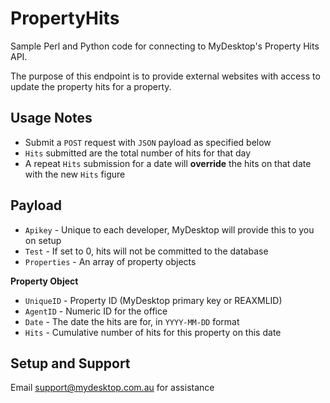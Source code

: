 PropertyHits
============

Sample Perl and Python code for connecting to MyDesktop's Property Hits API.

The purpose of this endpoint is to provide external websites with access to update the property hits for a property.

## Usage Notes

- Submit a `POST` request with `JSON` payload as specified below
- `Hits` submitted are the total number of hits for that day
- A repeat `Hits` submission for a date will **override** the hits on that date with the new `Hits` figure

## Payload

- `Apikey` - Unique to each developer, MyDesktop will provide this to you on setup
- `Test` - If set to 0, hits will not be committed to the database
- `Properties` - An array of property objects

**Property Object**

- `UniqueID` - Property ID (MyDesktop primary key or REAXMLID)
- `AgentID` - Numeric ID for the office
- `Date` - The date the hits are for, in `YYYY-MM-DD` format
- `Hits` - Cumulative number of hits for this property on this date

## Setup and Support

Email support@mydesktop.com.au for assistance
